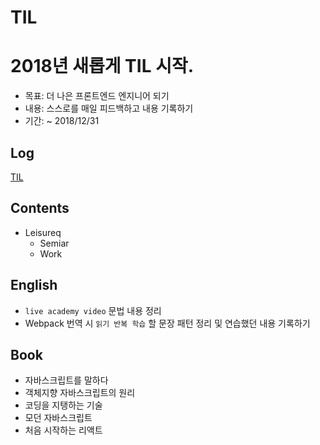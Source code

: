 # TIL

# 2018년 새롭게 TIL 시작.

- 목표: 더 나은 프론트엔드 엔지니어 되기
- 내용: 스스로를 매일 피드백하고 내용 기록하기
- 기간: ~ 2018/12/31

## Log
[TIL](https://github.com/Lutece/TIL/blob/master/TIL.md)

## Contents

- Leisureq
    - Semiar
    - Work

## English

- `live academy video` 문법 내용 정리
- Webpack 번역 시 `읽기 반복 학습` 할 문장 패턴 정리 및 연습했던 내용 기록하기

## Book

- 자바스크립트를 말하다
- 객체지향 자바스크립트의 원리
- 코딩을 지탱하는 기술
- 모던 자바스크립트
- 처음 시작하는 리액트